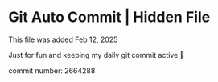 # Git Auto Commit | Hidden File

This file was added Feb 12, 2025

Just for fun and keeping my daily git commit active 🤪

commit number: 2664288
